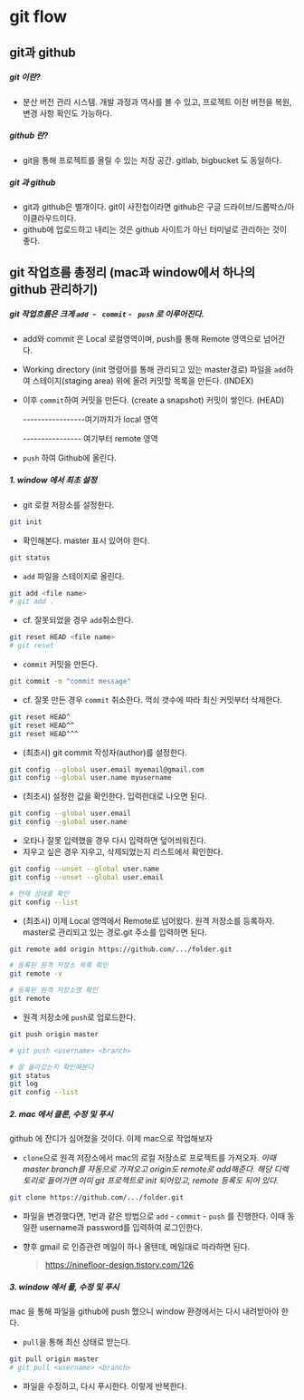 # git flow

## git과 github 

##### git 이란?

- 분산 버전 관리 시스템. 개발 과정과 역사를 볼 수 있고, 프로젝트 이전 버전을 복원, 변경 사항 확인도 가능하다.



##### github 란?

- git을 통해 프로젝트를 올릴 수 있는 저장 공간. gitlab, bigbucket 도 동일하다.



##### git 과 github

- git과 github은 별개이다. git이 사진첩이라면 github은 구글 드라이브/드롭박스/아이클라우드이다.
- github에 업로드하고 내리는 것은 github 사이트가 아닌 터미널로 관리하는 것이 좋다.

  

## git 작업흐름 총정리 (mac과 window에서 하나의 github 관리하기) 

##### git 작업흐름은 크게 `add `- ` commit` - ` push` 로 이루어진다.

- add와 commit 은 Local 로컬영역이며, push를 통해 Remote 영역으로 넘어간다.

- Working directory (init 명령어를 통해 관리되고 있는 master경로) 파일을 `add`하여  스테이지(staging area) 위에 올려 커밋할 목록을 만든다. (INDEX)

- 이후 `commit`하여 커밋을 만든다. (create a snapshot) 커밋이 쌓인다. (HEAD)

  -----------------여기까지가 local 영역

  ---------------- 여기부터 remote 영역

- `push` 하여 Github에 올린다.



##### 1. window 에서 최초 설정

- git 로컬 저장소를 설정한다.

```bash
git init
```

- 확인해본다. master 표시 있어야 한다.

```bash
git status
```

- `add` 파일을 스테이지로 올린다.

```bash
git add <file name>
# git add .
```

- cf. 잘못되었을 경우 `add`취소한다.

```bash
git reset HEAD <file name>
# git reset
```

- `commit` 커밋을 만든다.

```bash
git commit -m "commit message"
```

- cf. 잘못 만든 경우 `commit` 취소한다. 꺽쇠 갯수에 따라 최신 커밋부터 삭제한다.

```bash
git reset HEAD^
git reset HEAD^^
git reset HEAD^^^
```

- (최초시) git commit 작성자(author)를 설정한다.

```bash
git config --global user.email myemail@gmail.com
git config --global user.name myusername
```

- (최초시) 설정한 값을 확인한다. 입력한대로 나오면 된다.

```bash
git config --global user.email
git config --global user.name
```

- 오타나 잘못 입력했을 경우 다시 입력하면 덮어씌워진다.
- 지우고 싶은 경우 지우고, 삭제되었는지 리스트에서 확인한다.

```bash
git config --unset --global user.name
git config --unset --global user.email

# 현재 상태를 확인
git config --list
```

- (최초시) 이제 Local 영역에서 Remote로 넘어왔다. 원격 저장소를 등록하자. master로 관리되고 있는 경로.git 주소를 입력하면 된다.

```bash
git remote add origin https://github.com/.../folder.git

# 등록된 원격 저장소 목록 확인
git remote -v

# 등록된 원격 저장소명 확인
git remote
```

- 원격 저장소에 `push`로 업로드한다.

```bash
git push origin master

# git push <username> <branch>

# 잘 올라갔는지 확인해본다
git status
git log
git config --list
```



##### 2. mac 에서 클론, 수정 및 푸시

github 에 잔디가 심어졌을 것이다. 이제 mac으로 작업해보자

- `clone`으로 원격 저장소에서 mac의 로컬 저장소로 프로젝트를 가져오자. *이때 master branch를 자동으로 가져오고 origin도 remote로 add해준다. 해당 디렉토리로 들어가면 이미 git 프로젝트로 init 되어있고, remote 등록도 되어 있다.* 

```bash
git clone https://github.com/.../folder.git
```



- 파일을 변경했다면, 1번과 같은 방법으로 `add` - `commit` - `push` 를 진행한다. 이때 동일한 username과 password를 입력하여 로그인한다. 

- 향후 gmail 로 인증관련 메일이 하나 올텐데, 메일대로 따라하면 된다.

  > https://ninefloor-design.tistory.com/126



##### 3. window 에서 풀, 수정 및 푸시

mac 을 통해 파일을 github에 push 했으니 window 환경에서는 다시 내려받아야 한다.

- `pull`을 통해 최신 상태로 받는다.

```bash
git pull origin master
# git pull <username> <branch>
```

- 파일을 수정하고, 다시 푸시한다. 이렇게 반복한다.

